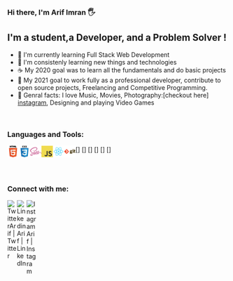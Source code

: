 ### Hi there, I'm Arif Imran 🖐

## I'm a student,a Developer, and a Problem Solver !

- 🌳 I'm currently learning Full Stack Web Development
- 🍊 I'm consistenly learning new things and technologies
- ☕ My 2020 goal was to learn all the fundamentals and do basic projects 
- 🍺 My 2021 goal to work fully as a professional developer, contribute to open source projects, Freelancing and Competitive Programming.
- 🍗 Genral facts: I love Music, Movies, Photography:[checkout here] [instagram], Designing and playing Video Games

<br />

### Languages and Tools:
[<img align="left" alt="HTML5" width="26px" src="https://raw.githubusercontent.com/github/explore/80688e429a7d4ef2fca1e82350fe8e3517d3494d/topics/html/html.png" />]
[<img align="left" alt="CSS3" width="26px" src="https://raw.githubusercontent.com/github/explore/80688e429a7d4ef2fca1e82350fe8e3517d3494d/topics/css/css.png" />]
[<img align="left" alt="Sass" width="26px" src="https://raw.githubusercontent.com/github/explore/80688e429a7d4ef2fca1e82350fe8e3517d3494d/topics/sass/sass.png" />]
[<img align="left" alt="JavaScript" width="26px" src="https://raw.githubusercontent.com/github/explore/80688e429a7d4ef2fca1e82350fe8e3517d3494d/topics/javascript/javascript.png" />]
[<img align="left" alt="React" width="26px" src="https://raw.githubusercontent.com/github/explore/80688e429a7d4ef2fca1e82350fe8e3517d3494d/topics/react/react.png" />]
[<img align="left" alt="Git" width="26px" src="https://raw.githubusercontent.com/github/explore/80688e429a7d4ef2fca1e82350fe8e3517d3494d/topics/git/git.png" />]

<br />
<br />

### Connect with me:

[<img align="left" alt="TwitterArif | Twitter" width="22px" src="https://cdn.jsdelivr.net/npm/simple-icons@v3/icons/twitter.svg" />][twitter]
[<img align="left" alt="LinkedinArif | LinkedIn" width="22px" src="https://cdn.jsdelivr.net/npm/simple-icons@v3/icons/linkedin.svg" />][linkedin]
[<img align="left" alt="InstagramArif | Instagram" width="22px" src="https://cdn.jsdelivr.net/npm/simple-icons@v3/icons/instagram.svg" />][instagram]



[twitter]: https://twitter.com/AIcrazy5
[linkedin]: https://www.linkedin.com/in/arif-imran-8292801b5/
[instagram]: https://www.instagram.com/roamrom_/
